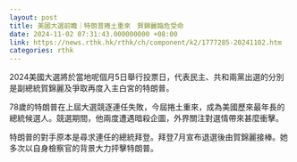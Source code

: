 ```yaml
---
layout: post
title: 美國大選前瞻｜特朗普捲土重來　賀錦麗臨危受命
date: 2024-11-02 07:31:43.000000000 +08:00
link: https://news.rthk.hk/rthk/ch/component/k2/1777285-20241102.htm
categories: rthk
---
```


2024美國大選將於當地呢個月5日舉行投票日，代表民主、共和兩黨出選的分別是副總統賀錦麗及爭取再度入主白宮的特朗普。

78歲的特朗普在上屆大選競逐連任失敗，今屆捲土重來，成為美國歷來最年長的總統候選人。競選期間，他兩度遭遇暗殺企圖，外界關注對選情帶來甚麼衝擊。

特朗普的對手原本是尋求連任的總統拜登。拜登7月宣布退選後由賀錦麗接棒。她多次以自身檢察官的背景大力抨擊特朗普。
